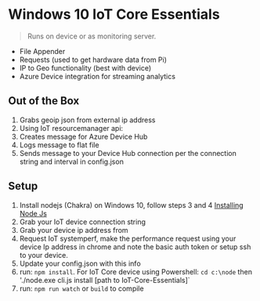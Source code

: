# Windows 10 IoT Core Essentials
> Runs on device or as monitoring server.
* File Appender
* Requests (used to get hardware data from Pi)
* IP to Geo functionality (best with device)
* Azure Device integration for streaming analytics

## Out of the Box
1. Grabs geoip json from external ip address
1. Using IoT resourcemanager api:
  1. Creates message for Azure Device Hub
  1. Logs message to flat file
  1. Sends message to your Device Hub connection per the connection string and interval in config.json

## Setup
1. Install nodejs (Chakra) on Windows 10, follow steps 3 and 4 [Installing Node Js](https://developer.ibm.com/recipes/tutorials/connecting-raspberry-pi-with-windows-iot-core-as-a-device-to-watson-iot-using-node-red/)
1. Grab your IoT device connection string
1. Grab your device ip address from 
1. Request IoT systemperf, make the performance request using your device Ip address in chrome and note the basic auth token or setup ssh to your device.
1. Update your config.json with this info
1. run: `npm install`. For IoT Core device using Powershell: `cd c:\node` then './node.exe cli.js install [path to IoT-Core-Essentials]`
1. run: `npm run watch` or `build` to compile
